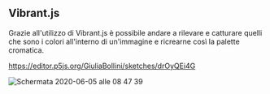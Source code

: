 ## Vibrant.js

Grazie all'utilizzo di Vibrant.js è possibile andare a rilevare e catturare quelli che sono i colori all'interno di un'immagine e ricrearne così la palette cromatica.

https://editor.p5js.org/GiuliaBollini/sketches/drOyQEi4G

![Schermata 2020-06-05 alle 08 47 39](https://user-images.githubusercontent.com/61871414/83845841-ebc01600-a709-11ea-9e3e-d58b0183953e.png)

